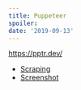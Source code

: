 ```yaml
---
title: Puppeteer
spoiler: 
date: '2019-09-13'
---
```


https://pptr.dev/

+ [Scraping](/puppeteer/scraping)
+ [Screenshot](/puppeteer/screenshot)

